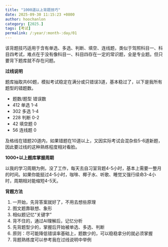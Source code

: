 ```yaml
---
title: "1000道以上背题技巧"
date: 2025-09-30 11:15:23 +0800
author: hoochanlon
category: [2025.]
tags: [考试]
permalink: /:year/:month-:day/01
---
```


该背题技巧适用于含有单选、多选、判断、填空、连线题，类似于驾照科目一、科目四考试，难点在于没有像科目一、科目四存在一定的常识题，全是专业题。但只要背下题库就不存在问题。

<!-- more -->

**过线说明**

题库抽取共60题，模拟考试稳定在满分或只错误3道，基本稳过了，以下是我所有题型的错题数。

*  题数/题型               错误数
* 412 单选                  1-4
* 302 多选                  1-4
* 228 判断                  0-2
* 42 填空题                  0
* 56 连线题                  0

及格线在错题20道内，如果错题在10道以上，又因实际考试会混杂些5-6道新题，因此要过线的这种熟练程度相对看脸。

**1000+以上题库掌握周期**

以我的学习周期为例，没了工作，每天去自习室背题4-5小时，基本上需要一整月的时间。如果你能挺过4-5小时，咖啡、椰子水、听歌、睡觉又强行续命3-4小时，周期相对能缩短4-5天。

**背题方法**

1. 一开始，先背答案就好了，不用去想些原理
1. 图文题靠联想、象形
1. 相似题记忆“关键字”
1. 背不住的，通过AI理解后，记忆分析
1. 先背题型少的，掌握后开始被单选、多选、判断
1. 原则：尽可能降低错误率基础上，题数少的，可以稳稳拿分的就必须掌握
1. 背题熟练度可以参考我在过线说明中举例